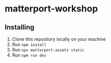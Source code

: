 # matterport-workshop
## Installing
1) Clone this repository locally on your machine
2) Run `npm install`
3) Run `npx matterport-assets static`
3) Run `npm run dev`